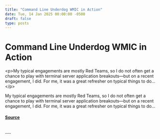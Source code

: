 ```yaml
---
title: "Command Line Underdog WMIC in Action"
date: Tue, 14 Jan 2025 00:00:00 -0500
draft: false
type: posts
---
```

# Command Line Underdog WMIC in Action





 &lt;p&gt;My typical engagements are mostly Red Teams, so I do not often get a chance to play with terminal server application breakouts—but on a recent engagement, I did. For me, it was a great refresher on typical things to do…&lt;/p&gt; 

<p>My typical engagements are mostly Red Teams, so I do not often get a chance to play with terminal server application breakouts—but on a recent engagement, I did. For me, it was a great refresher on typical things to do…</p>

#### [Source](https://trustedsec.com/blog/command-line-underdog-wmic-in-action)

<br/>
---
